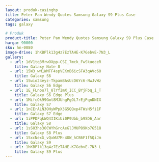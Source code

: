 ```yaml
---
layout: produk-casinghp
title: Peter Pan Wendy Quotes Samsung Galaxy S9 Plus Case
categories: samsung
tags: galaxy

# Produk
product-title: Peter Pan Wendy Quotes Samsung Galaxy S9 Plus Case
harga: 90000
sku: hn-0080
image-drive: 1hKBPlk13g4z7EzTAHE-K7GebvE-7N3_L
gallery:
  - url: 1dV1tq3MrwOXpp-CSI_7mck_FwSkueceR
    title: Galaxy Note 8
  - url: 15W3_wM1WMFF4spVEKmB6icSFA3qAVc6O
    title: Galaxy S6
  - url: 1Swio24eyz-TkpamBAsUcD6Yc6-NwJvWz
    title: Galaxy S6 Edge
  - url: 1E_FLnou7l_8lYfImX_ICC_BYjFbq_i_T
    title: Galaxy S6 Edge Plus
  - url: 1MifcOk99Gmt8MJUhgPgOL7rEjPqnDNIX
    title: Galaxy S7
  - url: 1nCErALN3OHyWPpX3G5QQxp4TWsH5fi1F
    title: Galaxy S7 Edge
  - url: 1iPPDFqkWQ4IIKiUi0P9Ubb_b9SD6_Aar
    title: Galaxy S8
  - url: 1sSO3hs3OCWYhGrcAeGlJMUP89Ko7G518
    title: Galaxy S8 Plus
  - url: 1SxcNexG_vQxWU7M-4OW_hCB6F1f5QiJm
    title: Galaxy S9
  - url: 1hKBPlk13g4z7EzTAHE-K7GebvE-7N3_L
    title: Galaxy S9 Plus
---
```

